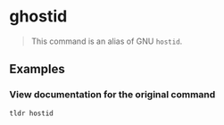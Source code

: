 # ghostid

> This command is an alias of GNU `hostid`.

## Examples

### View documentation for the original command

```bash
tldr hostid
```
